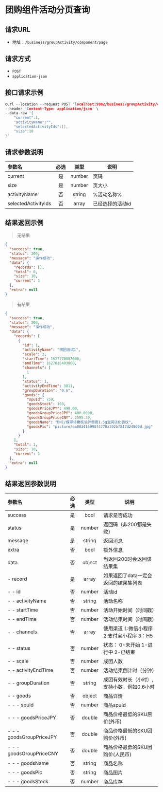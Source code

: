 # 团购组件活动分页查询

## 请求URL
- 地址：`/business/groupActivity/component/page`

## 请求方式

- `POST`
- `application-json`


## 接口请求示例
```c
curl --location --request POST 'localhost:9002/business/groupActivity/component/page' \
--header 'Content-Type: application/json' \
--data-raw '{
    "current":1,
    "activityName":"",
    "selectedActivityIds":[],
    "size":10
}'
```

## 请求参数说明
| 参数名   | 必选 |  类型  | 说明             |
| :------- | :--: | :----: | ---------------- |
| current  |  是  | number | 页码    |
| size     |  是  | number | 页大小 |
| activityName     |  否  | string | %活动名称% |
| selectedActivityIds     |  否  | array | 已经选择的活动id |

## 结果返回示例
> 无结果

```json
{
  "success": true,
  "status": 200,
  "message": "操作成功",
  "data": {
    "records": [],
    "total": 0,
    "size": 10,
    "current": 1
  },
  "extra": null
}
```
> 有结果

```json
{
  "success": true,
  "status": 200,
  "message": "操作成功",
  "data": {
    "records": [
      {
        "id": 1,
        "activityName": "拼团测试1",
        "scale": 3,
        "startTime": 1627270887000,
        "endTime": 1627616493000,
        "channels": [
          1
        ],
        "status": 1,
        "activityEndTime": 3811,
        "groupDuration": "0.6",
        "goods": {
          "spuId": 759,
          "goodsStock": 163,
          "goodsPriceJPY": 498.00,
          "goodsGroupPriceJPY": 400.0000,
          "goodsGroupPriceCNY": 2595.39,
          "goodsName": "DHC/蝶翠诗橄榄油护唇膏1.5g滋润淡化唇纹",
          "goodsPic": "picture/ea883416998f4770a702bf817d24809d.jpg"
        }
      }
    ],
    "total": 1,
    "size": 10,
    "current": 1
  },
  "extra": null
}
```

## 结果返回参数说明
| 参数名                    | 必选 |  类型   | 说明                                                     |
| :------------------------ | :--: | :-----: | -------------------------------------------------------- |
| success               |  是  | bool | 请求是否成功                     |
| status               |  是  | number | 返回码（非200都是失败）                             |
| message              |  是  | string | 返回消息                                            |
| extra         |  否  | bool | 额外信息                |
| data                 |  否  | object | 当返回200时会返回该结果集                           |
| - record                  |  是  |  array  | 如果返回了data一定会返回的结果集列表                 |
| - - id                    |  否  | number  | 活动id                                                 |
| - - activityName                 |  否  | string  | 活动名称                           |
| - - startTime          |  否  | number | 活动开始时间（时间戳）          |
| - - endTime |  否  | number | 活动结束时间（时间戳）                                  |
| - - channels            |  否  | array  | 使用渠道 1:微信小程序 2:支付宝小程序 3：H5 |
| - - status                |  否  | number | 状态： 0-未开始 1-进行中 2-已结束        |
| - - scale        |  否  | number  | 成团人数                                         |
| - - activityEndTime      |  否  | number  | 活动结束倒计时（分钟）          |
| - - groupDuration      |  否  | string  | 成团有效时长（小时）,支持小数，例如0.6小时          |
| - - goods      |  否  | object | 商品详情   |
| - - - spuId      |  否  | number | 商品spuId  |
| - - - goodsPriceJPY      |  否  | double | 商品价格最低的SKU原价(外币)   |
| - - - goodsGroupPriceJPY      |  否  | double | 商品价格最低的SKU团购价(外币)   |
| - - - goodsGroupPriceCNY      |  否  | double | 商品价格最低的SKU团购价(人民币)   |
| - - - goodsName      |  否  | string | 商品名称   |
| - - - goodsPic      |  否  | string | 商品图片   |
| - - - goodsStock      |  否  | number | 商品库存   |

